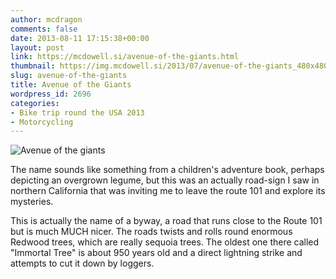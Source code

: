 ```yaml
---
author: mcdragon
comments: false
date: 2013-08-11 17:15:38+00:00
layout: post
link: https://mcdowell.si/avenue-of-the-giants.html
thumbnail: https://img.mcdowell.si/2013/07/avenue-of-the-giants_480x480.png
slug: avenue-of-the-giants
title: Avenue of the Giants
wordpress_id: 2696
categories:
- Bike trip round the USA 2013
- Motorcycling
---
```


![Avenue of the giants](https://img.mcdowell.si/2013/07/Redwood-Road-Sequoia-National-Park-1.jpg)

The name sounds like something from a children's adventure book, perhaps depicting an overgrown legume, but this was an actually road-sign I saw in northern California that was inviting me to leave the route 101 and explore its mysteries.

This is actually the name of a byway, a road that runs close to the Route 101 but is much MUCH nicer. The roads twists and rolls round enormous Redwood trees, which are really sequoia trees. The oldest one there called "Immortal Tree" is about 950 years old and a direct lightning strike and attempts to cut it down by loggers.
